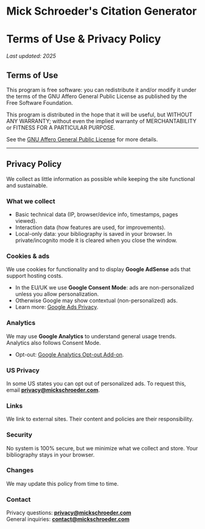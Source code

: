 # Mick Schroeder's Citation Generator

# Terms of Use & Privacy Policy  
_Last updated: 2025_

## Terms of Use
This program is free software: you can redistribute it and/or modify it under the terms of the GNU Affero General Public License as published by the Free Software Foundation.

This program is distributed in the hope that it will be useful, but WITHOUT ANY WARRANTY; without even the implied warranty of MERCHANTABILITY or FITNESS FOR A PARTICULAR PURPOSE.

See the [GNU Affero General Public License](https://www.gnu.org/licenses/agpl-3.0.en.html) for more details.

---

## Privacy Policy

We collect as little information as possible while keeping the site functional and sustainable.

### What we collect
- Basic technical data (IP, browser/device info, timestamps, pages viewed).  
- Interaction data (how features are used, for improvements).  
- Local-only data: your bibliography is saved in your browser. In private/incognito mode it is cleared when you close the window.

### Cookies & ads
We use cookies for functionality and to display **Google AdSense** ads that support hosting costs.  
- In the EU/UK we use **Google Consent Mode**: ads are non-personalized unless you allow personalization.  
- Otherwise Google may show contextual (non-personalized) ads.  
- Learn more: [Google Ads Privacy](https://policies.google.com/technologies/ads).  

### Analytics
We may use **Google Analytics** to understand general usage trends. Analytics also follows Consent Mode.  
- Opt-out: [Google Analytics Opt-out Add-on](https://tools.google.com/dlpage/gaoptout).  

### US Privacy
In some US states you can opt out of personalized ads. To request this, email **privacy@mickschroeder.com**.  

### Links
We link to external sites. Their content and policies are their responsibility.  

### Security
No system is 100% secure, but we minimize what we collect and store. Your bibliography stays in your browser.  

### Changes
We may update this policy from time to time.  

### Contact
Privacy questions: **privacy@mickschroeder.com**  
General inquiries: **contact@mickschroeder.com**
